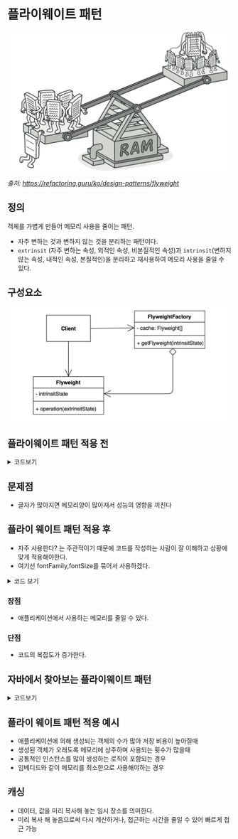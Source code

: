 # 플라이웨이트 패턴
<div>
<img src="img/플라이웨이트패턴1.png">
</div>

*출처: https://refactoring.guru/ko/design-patterns/flyweight*

## 정의
객체를 가볍게 만들어 메모리 사용을 줄이는 패턴.
- 자주 변하는 것과 변하지 않는 것을 분리하는 패턴이다.
- `extrinsit` (자주 변하는 속성, 외적인 속성, 비본질적인 속성)과 `intrinsit`(변하지 않는 속성, 내적인 속성, 본질적인)을 분리하고 재사용하여 메모리 사용을 줄일 수 있다.

## 구성요소
<div>
<img src="img/플라이웨이트패턴2.png">
</div>

## 플라이웨이트 패턴 적용 전

<details>
<summary>코드보기</summary>

### Client
```java
public class Client {

    public static void main(String[] args) {
        Character c1 = new Character('h',"white","Nanum",12);
        Character c2 = new Character('e',"yellow","Nanum",12);
        Character c3 = new Character('l',"blue","Nanum",12);
        Character c4 = new Character('l',"red","Nanum",12);
        Character c5 = new Character('o',"black","Nanum",12);
        
    }
}
```

### Character
```java
public class Character {
    private char value;
    private String color;
    private String fontFamily;
    private int fontSize;
    
    public Character(char value, String color, String fontFamily, int fontSize) {
        this.value = value;
        this.color = color;
        this.fontFamily = fontFamily;
        this.fontSize = fontSize;
    }
}
```

</details>

## 문제점
- 글자가 많아지면 메모리양이 많아져서 성능의 영향을 끼친다

## 플라이 웨이트 패턴 적용 후

- 자주 사용한다? 는 주관적이기 때문에 코드를 작성하는 사람이 잘 이해하고 상황에 맞게 적용해야한다.
- 여기선 fontFamily,fontSize를 묶어서 사용하겠다.

<details>
<summary>코드 보기</summary>


### Font
```java
public final class Font {
    final String family;

    final int size;
    
    public Font(String family, int size) {
        this.family = family;
        this.size = size;
    }
    public String getFamily() {
        return family;
    }
    public int getSize() {
        return size;
    }
    
}

```
- 플라이 웨이트에 해당하는 인스턴스는 `immutable(불변)`해야한다. 
- 값이 변경되면 다른 곳에도 영향을 주기 때문에
- `immutable(불변)`하게 하려면 `final`을 사용하면 된다.

### Character
```java
import java.awt.Font;

public class Character {

    private char value;

    private String color;

    private Font font;

    public Character(char value, String color, Font font){
        this.value = value;
        this.color = color;
        this.font = font;
    }
}
```
### FontFactory
- 플라이웨이트 팩토리
- `font`라는 플라이웨이트 인스턴스를 접근할 수 있는, 캐싱해두는 중요한 역할을 한다.

```java
public class FontFactory {
    private  Map<String, Font> cache = new HashMap<>();
    
    public Font getFont(String font) {
       if(cache.containsKey(font)) {
           return cache.get(font);
       } else {
           String[] split = font.split(":");
           Font newFont = new Font(split[0], Integer.parseInt(split[1]));
           cache.put(font, newFont);
           return newFont;
       }
    }
}
```
### Client
```java
public class Client {

    public static void main(String[] args) {
        FontFactory fontFactory = new FontFactory();
        Character c1 = new Character('h', "white",fontFactory.getFont("nanum:12"));
        Character c2 = new Character('e', "white",fontFactory.getFont("nanum:12"));
        Character c3 = new Character('l', "white",fontFactory.getFont("nanum:12"));
    }
}

- 또는 -

public class Client {

    public static void main(String[] args) {
        FontFactory fontFactory = new FontFactory();
        Font font =  fontFactory.getFont("nanum:12");
        Character c1 = new Character('h', "white",font);
        Character c2 = new Character('e', "white",font);
        Character c3 = new Character('l', "white",font);
    }
}
```
- 공유하는 인스턴스를 가져와서 사용했기 때문에 메모리 사용량이 적어진다. 
- 성능 개선을 위한 패턴이다.
- 플라이웨이트팩토리 안에서 캐싱하고 있기 때문에 여러번 호출하여도 같은 값이 나온다.
</details>

### 장점
- 애플리케이션에서 사용하는 메모리를 줄일 수 있다.

### 단점
- 코드의 복잡도가 증가한다.


## 자바에서 찾아보는 플라이웨이트 패턴
<details>
<summary>코드보기</summary>

### Integer valueOf
- 자주 사용되는 값들을 캐싱하고 있다.
- -128 ~127의 값들을 캐싱하고 있다.
```java
- 1 -
public static void main(String[] args) {
    Integer i1 = Integer.valueOf(10);
    Integer i2 = Integer.valueOf(10);
    System.out.println(i1.equals(i2));
}

- 2 -
public static void main(String[] args) {
    Integer i1 = Integer.valueOf(10000);
    Integer i2 = Integer.valueOf(10000);
    System.out.println(i1.equals(i2));
}
```
- 1번 코드는 범위 안에 캐싱이 되어서 `true`가 나오지만
- 2번 코드는 범위 밖이기 때문에 `false`가 나온다.
</details>

## 플라이 웨이트 패턴 적용 예시
- 애플리케이션에 의해 생성되는 객체의 수가 많아 저장 비용이 높아질때
- 생성된 객체가 오래도록 메모리에 상주하며 사용되는 횟수가 많을때
- 공통적인 인스턴스를 많이 생성하는 로직이 포함되는 경우
- 임베디드와 같이 메모리를 최소한으로 사용해야하는 경우


## 캐싱
- 데이터, 값을 미리 복사해 놓는 임시 장소를 의미한다.
- 미리 복사 해 놓음으로써 다시 계산하거나, 접근하는 시간을 줄일 수 있어 빠르게 접근 가능
  